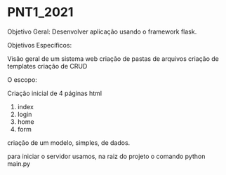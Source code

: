 # PNT1_2021

Objetivo Geral:
Desenvolver aplicação usando o framework flask.

Objetivos Específicos:

Visão geral de um sistema web
criação de pastas de arquivos
criação de templates
criação de CRUD

O escopo:

Criação inicial de 4 páginas html
1. index
2. login
3. home
4. form

criação de um modelo, simples, de dados.

para iniciar o servidor usamos, na raiz do projeto o comando python main.py